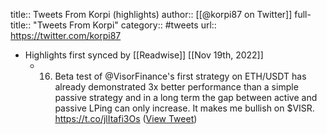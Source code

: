 title:: Tweets From Korpi (highlights)
author:: [[@korpi87 on Twitter]]
full-title:: "Tweets From Korpi"
category:: #tweets
url:: https://twitter.com/korpi87

- Highlights first synced by [[Readwise]] [[Nov 19th, 2022]]
	- 16) Beta test of @VisorFinance's first strategy on ETH/USDT has already demonstrated 3x better performance than a simple passive strategy and in a long term the gap between active and passive LPing can only increase. It makes me bullish on $VISR.
	  https://t.co/jlItafi3Os ([View Tweet](https://twitter.com/korpi87/status/1400963804775784449))